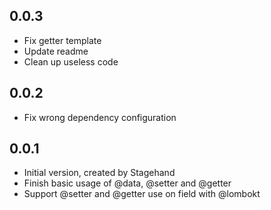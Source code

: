 ## 0.0.3

- Fix getter template
- Update readme
- Clean up useless code

## 0.0.2

- Fix wrong dependency configuration

## 0.0.1

- Initial version, created by Stagehand
- Finish basic usage of @data, @setter and @getter
- Support @setter and @getter use on field with @lombokt

